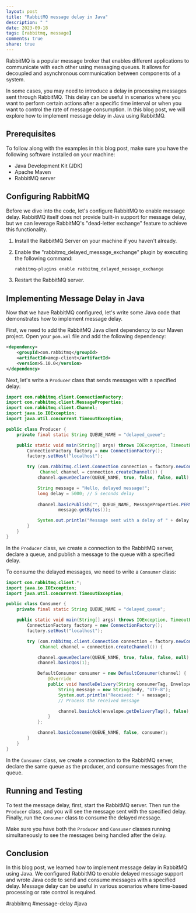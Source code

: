 ```yaml
---
layout: post
title: "RabbitMQ message delay in Java"
description: " "
date: 2023-09-18
tags: [rabbitmq, message]
comments: true
share: true
---
```


RabbitMQ is a popular message broker that enables different applications to communicate with each other using messaging queues. It allows for decoupled and asynchronous communication between components of a system.

In some cases, you may need to introduce a delay in processing messages sent through RabbitMQ. This delay can be useful in scenarios where you want to perform certain actions after a specific time interval or when you want to control the rate of message consumption. In this blog post, we will explore how to implement message delay in Java using RabbitMQ.

## Prerequisites

To follow along with the examples in this blog post, make sure you have the following software installed on your machine:

- Java Development Kit (JDK) 
- Apache Maven
- RabbitMQ server

## Configuring RabbitMQ

Before we dive into the code, let's configure RabbitMQ to enable message delay. RabbitMQ itself does not provide built-in support for message delay, but we can leverage RabbitMQ's "dead-letter exchange" feature to achieve this functionality.

1. Install the RabbitMQ Server on your machine if you haven't already.
2. Enable the "rabbitmq_delayed_message_exchange" plugin by executing the following command:

   ```bash
   rabbitmq-plugins enable rabbitmq_delayed_message_exchange
   ```

3. Restart the RabbitMQ server.

## Implementing Message Delay in Java

Now that we have RabbitMQ configured, let's write some Java code that demonstrates how to implement message delay.

First, we need to add the RabbitMQ Java client dependency to our Maven project. Open your `pom.xml` file and add the following dependency:

```xml
<dependency>
    <groupId>com.rabbitmq</groupId>
    <artifactId>amqp-client</artifactId>
    <version>5.10.0</version>
</dependency>
```

Next, let's write a `Producer` class that sends messages with a specified delay:

```java
import com.rabbitmq.client.ConnectionFactory;
import com.rabbitmq.client.MessageProperties;
import com.rabbitmq.client.Channel;
import java.io.IOException;
import java.util.concurrent.TimeoutException;

public class Producer {
    private final static String QUEUE_NAME = "delayed_queue";

    public static void main(String[] args) throws IOException, TimeoutException {
        ConnectionFactory factory = new ConnectionFactory();
        factory.setHost("localhost");

        try (com.rabbitmq.client.Connection connection = factory.newConnection();
             Channel channel = connection.createChannel()) {
            channel.queueDeclare(QUEUE_NAME, true, false, false, null);

            String message = "Hello, delayed message!";
            long delay = 5000; // 5 seconds delay
            
            channel.basicPublish("", QUEUE_NAME, MessageProperties.PERSISTENT_BASIC,
                    message.getBytes());

            System.out.println("Message sent with a delay of " + delay + " milliseconds");
        }
    }
}
```

In the `Producer` class, we create a connection to the RabbitMQ server, declare a queue, and publish a message to the queue with a specified delay.

To consume the delayed messages, we need to write a `Consumer` class:

```java
import com.rabbitmq.client.*;
import java.io.IOException;
import java.util.concurrent.TimeoutException;

public class Consumer {
    private final static String QUEUE_NAME = "delayed_queue";

    public static void main(String[] args) throws IOException, TimeoutException {
        ConnectionFactory factory = new ConnectionFactory();
        factory.setHost("localhost");

        try (com.rabbitmq.client.Connection connection = factory.newConnection();
             Channel channel = connection.createChannel()) {

            channel.queueDeclare(QUEUE_NAME, true, false, false, null);
            channel.basicQos(1);

            DefaultConsumer consumer = new DefaultConsumer(channel) {
                @Override
                public void handleDelivery(String consumerTag, Envelope envelope, AMQP.BasicProperties properties, byte[] body) throws IOException {
                    String message = new String(body, "UTF-8");
                    System.out.println("Received: " + message);
                    // Process the received message

                    channel.basicAck(envelope.getDeliveryTag(), false); // Acknowledge the message
                }
            };

            channel.basicConsume(QUEUE_NAME, false, consumer);
        }
    }
}
```

In the `Consumer` class, we create a connection to the RabbitMQ server, declare the same queue as the producer, and consume messages from the queue.

## Running and Testing

To test the message delay, first, start the RabbitMQ server. Then run the `Producer` class, and you will see the message sent with the specified delay. Finally, run the `Consumer` class to consume the delayed message.

Make sure you have both the `Producer` and `Consumer` classes running simultaneously to see the messages being handled after the delay.

## Conclusion

In this blog post, we learned how to implement message delay in RabbitMQ using Java. We configured RabbitMQ to enable delayed message support and wrote Java code to send and consume messages with a specified delay. Message delay can be useful in various scenarios where time-based processing or rate control is required.

#rabbitmq #message-delay #java